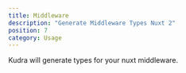 ```yaml
---
title: Middleware
description: "Generate Middleware Types Nuxt 2"
position: 7
category: Usage
---
```


<gif src="./demo/middleware.gif" id="demo"></gif>

Kudra will generate types for your nuxt middleware.
